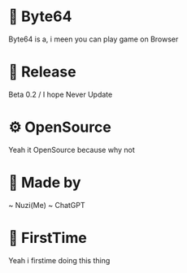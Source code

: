 # 💠 Byte64
Byte64 is a, i meen you can play game on Browser

# 🌟 Release
Beta 0.2 / I hope Never Update

# ⚙️ OpenSource
Yeah it OpenSource because why not

# 🔮 Made by
~ Nuzi(Me)
~ ChatGPT

# 🔨 FirstTime
Yeah i firstime doing this thing

